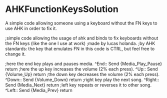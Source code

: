 # AHKFunctionKeysSolution
A simple code allowing someone using a keyboard without the FN keys to use AHK in order to fix it.

;simple code allowing the usage of ahk and binds to fix keyboards without the FN keys (like the one I use at work)
;made by lucas holanda.
;by AHK standards: the key that emulates FN in this code is CTRL, but feel free to change it.

;here the end key plays and pauses media.
^End::
Send {Media_Play_Pause}
return
;here the up key increases the volume (2% each press).
^Up::
Send {Volume_Up}
return
;the down key decreases the volume (2% each press).
^Down::
Send {Volume_Down}
return
;right key play the next song.
^Right::
Send {Media_Next}
return
;left key repeats or reverses it to other song.
^Left::
Send {Media_Prev}
return




